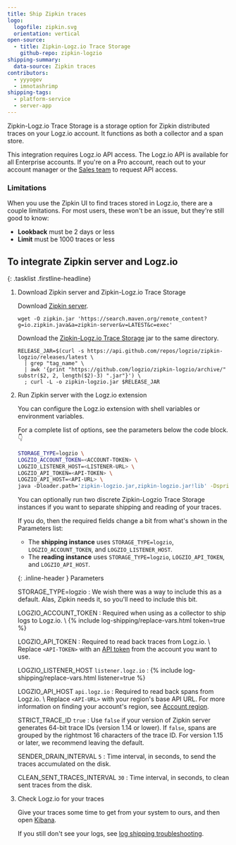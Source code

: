 ```yaml
---
title: Ship Zipkin traces
logo:
  logofile: zipkin.svg
  orientation: vertical
open-source:
  - title: Zipkin-Logz.io Trace Storage
    github-repo: zipkin-logzio
shipping-summary:
  data-source: Zipkin traces
contributors:
  - yyyogev
  - imnotashrimp
shipping-tags:
  - platform-service
  - server-app
---
```


Zipkin-Logz.io Trace Storage is a storage option for Zipkin distributed traces on your Logz.io account.
It functions as both a collector and a span store.

<div class="info-box note">
  This integration requires Logz.io API access.
  The Logz.io API is available for all Enterprise accounts.
  If you're on a Pro account, reach out to your account manager or the <a class="intercom-launch" href="mailto:sales@logz.io">Sales team</a> to request API access.
</div>

### Limitations

When you use the Zipkin UI to find traces stored in Logz.io, there are a couple limitations.
For most users, these won't be an issue, but they're still good to know:

* **Lookback** must be 2 days or less
* **Limit** must be 1000 traces or less

## To integrate Zipkin server and Logz.io

{: .tasklist .firstline-headline}
1. Download Zipkin server and Zipkin-Logz.io Trace Storage

    Download [Zipkin server](https://search.maven.org/remote_content?g=io.zipkin.java&a=zipkin-server&v=LATEST&c=exec).

    ```shell
    wget -O zipkin.jar 'https://search.maven.org/remote_content?g=io.zipkin.java&a=zipkin-server&v=LATEST&c=exec'
    ```

    Download the [Zipkin-Logz.io Trace Storage](https://github.com/logzio/zipkin-logzio/releases) jar to the same directory.

    ```shell
    RELEASE_JAR=$(curl -s https://api.github.com/repos/logzio/zipkin-logzio/releases/latest \
      | grep "tag_name" \
      | awk '{print "https://github.com/logzio/zipkin-logzio/archive/" substr($2, 2, length($2)-3) ".jar"}') \
      ; curl -L -o zipkin-logzio.jar $RELEASE_JAR
    ```

2. Run Zipkin server with the Logz.io extension

    You can configure the Logz.io extension with shell variables or environment variables.

    For a complete list of options, see the parameters below the code block.👇

    ```bash
    STORAGE_TYPE=logzio \
    LOGZIO_ACCOUNT_TOKEN=<ACCOUNT-TOKEN> \
    LOGZIO_LISTENER_HOST=<LISTENER-URL> \
    LOGZIO_API_TOKEN=<API-TOKEN> \
    LOGZIO_API_HOST=<API-URL> \
    java -Dloader.path='zipkin-logzio.jar,zipkin-logzio.jar!lib' -Dspring.profiles.active=logzio -cp zipkin.jar org.springframework.boot.loader.PropertiesLauncher
    ```

    <div class="info-box tip">

      You can optionally run two discrete Zipkin-Logzio Trace Storage instances if you want to separate shipping and reading of your traces.

      If you do, then the required fields change a bit from what's shown in the Parameters list:

      * The **shipping instance** uses `STORAGE_TYPE=logzio`, `LOGZIO_ACCOUNT_TOKEN`, and `LOGZIO_LISTENER_HOST`.
      * The **reading instance** uses `STORAGE_TYPE=logzio`, `LOGZIO_API_TOKEN`, and `LOGZIO_API_HOST`.

    </div>

    {: .inline-header }
    Parameters

    STORAGE_TYPE=logzio <span class="required-param"></span>
    : We wish there was a way to include this as a default.
      Alas, Zipkin needs it, so you'll need to include this bit.

    LOGZIO_ACCOUNT_TOKEN <span class="required-param"></span>
    : Required when using as a collector to ship logs to Logz.io. \\
      {% include log-shipping/replace-vars.html token=true %}
      <!-- logzio-inject: account-token -->

    LOGZIO_API_TOKEN <span class="required-param"></span>
    : Required to read back traces from Logz.io. \\
      Replace `<API-TOKEN>` with an [API token](https://app.logz.io/#/dashboard/settings/api-tokens) from the account you want to use.

    LOGZIO_LISTENER_HOST <span class="default-param">`listener.logz.io`</span>
    : {% include log-shipping/replace-vars.html listener=true %}
      <!-- logzio-inject: listener-url -->

    LOGZIO_API_HOST <span class="default-param">`api.logz.io`</span>
    : Required to read back spans from Logz.io. \\
      Replace `<API-URL>` with your region's base API URL.
      For more information on finding your account's region, see [Account region]({{site.baseurl}}/user-guide/accounts/account-region.html).

    STRICT_TRACE_ID <span class="default-param">`true`</span>
    : Use `false` if your version of Zipkin server generates 64-bit trace IDs (version 1.14 or lower).
      If `false`, spans are grouped by the rightmost 16 characters of the trace ID.
      For version 1.15 or later, we recommend leaving the default.

    SENDER_DRAIN_INTERVAL <span class="default-param">`5`</span>
    : Time interval, in seconds, to send the traces accumulated on the disk.

    CLEAN_SENT_TRACES_INTERVAL <span class="default-param">`30`</span>
    : Time interval, in seconds, to clean sent traces from the disk.

3. Check Logz.io for your traces

    Give your traces some time to get from your system to ours, and then open [Kibana](https://app.logz.io/#/dashboard/kibana).

    If you still don't see your logs, see [log shipping troubleshooting]({{site.baseurl}}/user-guide/log-shipping/log-shipping-troubleshooting.html).